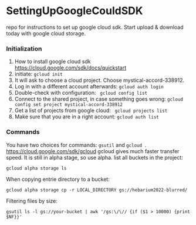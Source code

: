 # SettingUpGoogleCouldSDK
repo for instructions to set up google cloud sdk. Start upload &amp; download today with google cloud storage.

### Initialization

1. How to install google cloud sdk 
https://cloud.google.com/sdk/docs/quickstart
2. initiate:
``` gcloud init ```
3. It will ask to choose a cloud project. Choose mystical-accord-338912.
4. Log in with a different account afterwards:
``` gcloud auth login ```
5. Double-check with configuration:
``` gcloud config list```
6. Connect to the shared project, in case something goes wrong:
```gcloud config set project mystical-accord-338912```
7. Get a list of projects from google cloud:
``` gcloud projects list```
8. Make sure that you are in a right account:
```gcloud auth list```


### Commands
You have two choices for commands: ```gsutil``` and ```gcloud ```.
https://cloud.google.com/sdk/gcloud
gcloud gives much faster transfer speed. It is still in alpha stage, so use alpha.
list all buckets in the project:
```
gcloud alpha storage ls
```
When copying entrie directory to a bucket:
```
gcloud alpha storage cp -r LOCAL_DIRECTORY gs://hebarium2022-blurred/
```
Filtering files by size:
```
gsutil ls -l gs://your-bucket | awk '/gs:\/\// {if ($1 > 10000) {print $NF}}'
```
